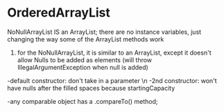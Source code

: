 # OrderedArrayList

NoNullArrayList IS an ArrayList; there are no instance variables, just changing the way some of the ArrayList methods work

1) for the NoNullArrayList, it is similar to an ArrayList, except it doesn't allow Nulls to be added as elements (will throw IllegalArgumentException when null is added)

-default constructor: don't take in a parameter \n
-2nd constructor: won't have nulls after the filled spaces because startingCapacity

-any comparable object has a .compareTo() method;
